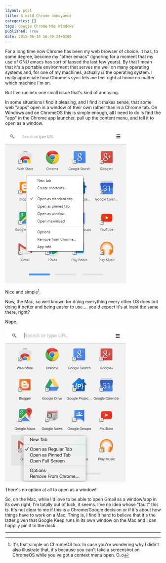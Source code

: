 ```yaml
---
layout: post
title: A mild Chrome annoyance
categories: []
tags: Google Chrome Mac Windows
published: True
date: 2015-06-18 16:49:24+0100
---
```


For a long time now Chrome has been my web browser of choice. It has, to some
degree, become my "other emacs" (ignoring for a moment that my use of GNU
emacs has sort of lapsed the last few years). By that I mean that it's a
portable environment that serves me well on many operating systems and, for
one of my machines, actually *is* the operating system. I really appreciate how
Chrome's sync lets me feel right at home no matter which machine I'm on.

But I've run into one small issue that's kind of annoying.

In some situations I find it pleasing, and I find it makes sense, that some
web "apps" open in a window of their own rather than in a Chrome tab. On Windows
and on ChromeOS this is simple enough, all I need to do is find the "app" in
the Chrome app launcher, pull up the content menu, and tell it to open as a
window.

![Chrome app context menu on Windows 7](/attachments/GmailContextWin.png)

Nice and simple[^1].

Now, the Mac, so well known for doing everything every other OS does but doing
it better and being easier to use.... you'd expect it's at least the same there,
right?

Nope.

![Chrome app context menu on OS X](/attachments/GmailContextMac.png)

There's no option at all to open as a window!

So, on the Mac, while I'd love to be able to open Gmail as a window/app in its
own right, I'm totally out of luck, it seems. I've no idea whose "fault" this
is. It's not clear to me if this is a Chrome/Google decision or if it's about
how things have to work on a Mac. Thing is, I find it hard to believe that
it's the latter given that Google Keep runs in its own window on the Mac and
I can happily pin it to the dock.

---
[^1]:
    It's that simple on ChromeOS too. In case you're wondering why I didn't
also illustrate that, it's because you can't take a screenshot on ChromeOS
while you've got a context menu open. O_o
